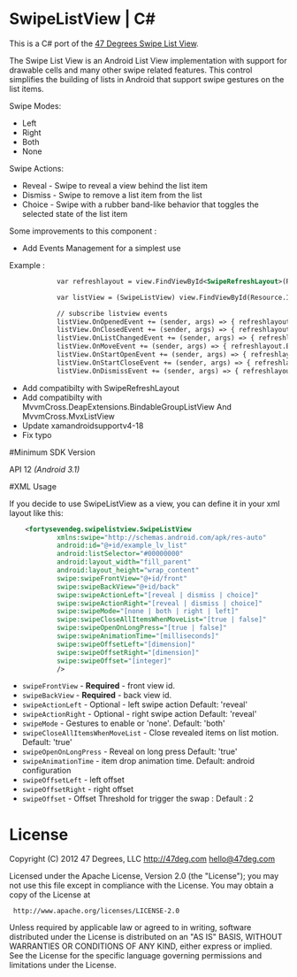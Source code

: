 SwipeListView | C#
===========================

This is a C# port of the [47 Degrees Swipe List View](https://github.com/47deg/android-swipelistview). 

The Swipe List View is an Android List View implementation with support for drawable cells and many other swipe related features. This control simplifies the building of lists in Android that support swipe gestures on the list items. Swipe Modes:
* Left* Right* Both* NoneSwipe Actions:
* Reveal - Swipe to reveal a view behind the list item* Dismiss - Swipe to remove a list item from the list* Choice - Swipe with a rubber band-like behavior that toggles the selected state of the list item

Some improvements to this component :

- Add Events Management for a simplest use 

Example :
```xml
            var refreshlayout = view.FindViewById<SwipeRefreshLayout>(Resource.Id.refresh_layout);

            var listView = (SwipeListView) view.FindViewById(Resource.Id.listview);

            // subscribe listview events
            listView.OnOpenedEvent += (sender, args) => { refreshlayout.Enabled = false; };
            listView.OnClosedEvent += (sender, args) => { refreshlayout.Enabled = true; };
            listView.OnListChangedEvent += (sender, args) => { refreshlayout.Enabled = true; };
            listView.OnMoveEvent += (sender, args) => { refreshlayout.Enabled = false; };
            listView.OnStartOpenEvent += (sender, args) => { refreshlayout.Enabled = false; };
            listView.OnStartCloseEvent += (sender, args) => { refreshlayout.Enabled = true; };
            listView.OnDismissEvent += (sender, args) => { refreshlayout.Enabled = true; };
```

- Add compatibilty with SwipeRefreshLayout
- Add compatibilty with MvvmCross.DeapExtensions.BindableGroupListView And MvvmCross.MvxListView
- Update xamandroidsupportv4-18
- Fix typo
#Minimum SDK Version
API 12 *(Android 3.1)*

#XML Usage

If you decide to use SwipeListView as a view, you can define it in your xml layout like this:

```xml
	<fortysevendeg.swipelistview.SwipeListView
            xmlns:swipe="http://schemas.android.com/apk/res-auto"
            android:id="@+id/example_lv_list"
            android:listSelector="#00000000"
            android:layout_width="fill_parent"
            android:layout_height="wrap_content"
            swipe:swipeFrontView="@+id/front"
            swipe:swipeBackView="@+id/back"
            swipe:swipeActionLeft="[reveal | dismiss | choice]"
            swipe:swipeActionRight="[reveal | dismiss | choice]"
            swipe:swipeMode="[none | both | right | left]"
            swipe:swipeCloseAllItemsWhenMoveList="[true | false]"
            swipe:swipeOpenOnLongPress="[true | false]"
            swipe:swipeAnimationTime="[milliseconds]"
            swipe:swipeOffsetLeft="[dimension]"
            swipe:swipeOffsetRight="[dimension]"
			swipe:swipeOffset="[integer]"
            />
```

* `swipeFrontView` - **Required** - front view id.
* `swipeBackView` - **Required** - back view id.
* `swipeActionLeft` - Optional - left swipe action Default: 'reveal'
* `swipeActionRight` - Optional - right swipe action Default: 'reveal'
* `swipeMode` - Gestures to enable or 'none'. Default: 'both'
* `swipeCloseAllItemsWhenMoveList` - Close revealed items on list motion. Default: 'true'
* `swipeOpenOnLongPress` - Reveal on long press Default: 'true'
* `swipeAnimationTime` - item drop animation time. Default: android configuration
* `swipeOffsetLeft` - left offset
* `swipeOffsetRight` - right offset
* `swipeOffset` - Offset Threshold for trigger the swap : Default : 2 

# License

Copyright (C) 2012 47 Degrees, LLC
http://47deg.com
hello@47deg.com

Licensed under the Apache License, Version 2.0 (the "License");
you may not use this file except in compliance with the License.
You may obtain a copy of the License at

     http://www.apache.org/licenses/LICENSE-2.0

Unless required by applicable law or agreed to in writing, software
distributed under the License is distributed on an "AS IS" BASIS,
WITHOUT WARRANTIES OR CONDITIONS OF ANY KIND, either express or implied.
See the License for the specific language governing permissions and
limitations under the License.